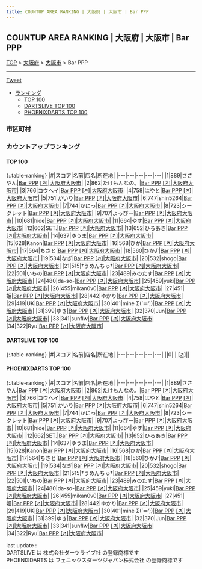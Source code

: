 ```yaml
---
title: COUNTUP AREA RANKING | 大阪府 | 大阪市 | Bar PPP
---
```

## COUNTUP AREA RANKING | 大阪府 | 大阪市 | Bar PPP

[TOP](/darts/rank/) > [大阪府](/darts/rank/大阪府/) > [大阪市](/darts/rank/大阪府/大阪市/) > Bar PPP

___

<a href="https://twitter.com/share?ref_src=twsrc%5Etfw" data-text="COUNTUP AREA RANKING | 大阪府大阪市Bar PPP" class="twitter-share-button" data-hashtags="DARTSLIVE,PHOENIXDARTS,darts,ダーツ" data-show-count="false">Tweet</a>

* [ランキング](#カウントアップランキング)
    * [TOP 100](#top-100)
    * [DARTSLIVE TOP 100](#dartslive-top-100)
    * [PHOENIXDARTS TOP 100](#phoenixdarts-top-100)

### 市区町村

<ul>

</ul>

### カウントアップランキング

#### TOP 100



{:.table-ranking}
|#|スコア|名前|店名|所在地|
|---|---|---|---|---|
|1|889|<span class="rank-name-pd">ささやん</span>|<a href="/darts/rank/shops/77285.html">Bar PPP</a> <a href="https://vs.phoenixdarts.com/jp/shop/shopDetailInfo/s_77285?s_seq=77285">[↗]</a>|<a href="/darts/rank/大阪府/大阪市">大阪府大阪市</a>|
|2|862|<span class="rank-name-pd">たけもんなの。</span>|<a href="/darts/rank/shops/77285.html">Bar PPP</a> <a href="https://vs.phoenixdarts.com/jp/shop/shopDetailInfo/s_77285?s_seq=77285">[↗]</a>|<a href="/darts/rank/大阪府/大阪市">大阪府大阪市</a>|
|3|766|<span class="rank-name-pd">コウヘイ</span>|<a href="/darts/rank/shops/77285.html">Bar PPP</a> <a href="https://vs.phoenixdarts.com/jp/shop/shopDetailInfo/s_77285?s_seq=77285">[↗]</a>|<a href="/darts/rank/大阪府/大阪市">大阪府大阪市</a>|
|4|758|<span class="rank-name-pd">はやと</span>|<a href="/darts/rank/shops/77285.html">Bar PPP</a> <a href="https://vs.phoenixdarts.com/jp/shop/shopDetailInfo/s_77285?s_seq=77285">[↗]</a>|<a href="/darts/rank/大阪府/大阪市">大阪府大阪市</a>|
|5|751|<span class="rank-name-pd">かいり</span>|<a href="/darts/rank/shops/77285.html">Bar PPP</a> <a href="https://vs.phoenixdarts.com/jp/shop/shopDetailInfo/s_77285?s_seq=77285">[↗]</a>|<a href="/darts/rank/大阪府/大阪市">大阪府大阪市</a>|
|6|747|<span class="rank-name-pd">shin5264</span>|<a href="/darts/rank/shops/77285.html">Bar PPP</a> <a href="https://vs.phoenixdarts.com/jp/shop/shopDetailInfo/s_77285?s_seq=77285">[↗]</a>|<a href="/darts/rank/大阪府/大阪市">大阪府大阪市</a>|
|7|744|<span class="rank-name-pd">かにっ</span>|<a href="/darts/rank/shops/77285.html">Bar PPP</a> <a href="https://vs.phoenixdarts.com/jp/shop/shopDetailInfo/s_77285?s_seq=77285">[↗]</a>|<a href="/darts/rank/大阪府/大阪市">大阪府大阪市</a>|
|8|723|<span class="rank-name-pd">シークレット</span>|<a href="/darts/rank/shops/77285.html">Bar PPP</a> <a href="https://vs.phoenixdarts.com/jp/shop/shopDetailInfo/s_77285?s_seq=77285">[↗]</a>|<a href="/darts/rank/大阪府/大阪市">大阪府大阪市</a>|
|9|707|<span class="rank-name-pd">よっぴー</span>|<a href="/darts/rank/shops/77285.html">Bar PPP</a> <a href="https://vs.phoenixdarts.com/jp/shop/shopDetailInfo/s_77285?s_seq=77285">[↗]</a>|<a href="/darts/rank/大阪府/大阪市">大阪府大阪市</a>|
|10|681|<span class="rank-name-pd">hide</span>|<a href="/darts/rank/shops/77285.html">Bar PPP</a> <a href="https://vs.phoenixdarts.com/jp/shop/shopDetailInfo/s_77285?s_seq=77285">[↗]</a>|<a href="/darts/rank/大阪府/大阪市">大阪府大阪市</a>|
|11|664|<span class="rank-name-pd">やす</span>|<a href="/darts/rank/shops/77285.html">Bar PPP</a> <a href="https://vs.phoenixdarts.com/jp/shop/shopDetailInfo/s_77285?s_seq=77285">[↗]</a>|<a href="/darts/rank/大阪府/大阪市">大阪府大阪市</a>|
|12|662|<span class="rank-name-pd">SET.</span>|<a href="/darts/rank/shops/77285.html">Bar PPP</a> <a href="https://vs.phoenixdarts.com/jp/shop/shopDetailInfo/s_77285?s_seq=77285">[↗]</a>|<a href="/darts/rank/大阪府/大阪市">大阪府大阪市</a>|
|13|652|<span class="rank-name-pd">ひろあき</span>|<a href="/darts/rank/shops/77285.html">Bar PPP</a> <a href="https://vs.phoenixdarts.com/jp/shop/shopDetailInfo/s_77285?s_seq=77285">[↗]</a>|<a href="/darts/rank/大阪府/大阪市">大阪府大阪市</a>|
|14|637|<span class="rank-name-pd">ゆうま</span>|<a href="/darts/rank/shops/77285.html">Bar PPP</a> <a href="https://vs.phoenixdarts.com/jp/shop/shopDetailInfo/s_77285?s_seq=77285">[↗]</a>|<a href="/darts/rank/大阪府/大阪市">大阪府大阪市</a>|
|15|628|<span class="rank-name-pd">Kanon</span>|<a href="/darts/rank/shops/77285.html">Bar PPP</a> <a href="https://vs.phoenixdarts.com/jp/shop/shopDetailInfo/s_77285?s_seq=77285">[↗]</a>|<a href="/darts/rank/大阪府/大阪市">大阪府大阪市</a>|
|16|568|<span class="rank-name-pd">ひか</span>|<a href="/darts/rank/shops/77285.html">Bar PPP</a> <a href="https://vs.phoenixdarts.com/jp/shop/shopDetailInfo/s_77285?s_seq=77285">[↗]</a>|<a href="/darts/rank/大阪府/大阪市">大阪府大阪市</a>|
|17|564|<span class="rank-name-pd">ちさと</span>|<a href="/darts/rank/shops/77285.html">Bar PPP</a> <a href="https://vs.phoenixdarts.com/jp/shop/shopDetailInfo/s_77285?s_seq=77285">[↗]</a>|<a href="/darts/rank/大阪府/大阪市">大阪府大阪市</a>|
|18|560|<span class="rank-name-pd">ひか♪</span>|<a href="/darts/rank/shops/77285.html">Bar PPP</a> <a href="https://vs.phoenixdarts.com/jp/shop/shopDetailInfo/s_77285?s_seq=77285">[↗]</a>|<a href="/darts/rank/大阪府/大阪市">大阪府大阪市</a>|
|19|534|<span class="rank-name-pd">なぎ</span>|<a href="/darts/rank/shops/77285.html">Bar PPP</a> <a href="https://vs.phoenixdarts.com/jp/shop/shopDetailInfo/s_77285?s_seq=77285">[↗]</a>|<a href="/darts/rank/大阪府/大阪市">大阪府大阪市</a>|
|20|532|<span class="rank-name-pd">shogo</span>|<a href="/darts/rank/shops/77285.html">Bar PPP</a> <a href="https://vs.phoenixdarts.com/jp/shop/shopDetailInfo/s_77285?s_seq=77285">[↗]</a>|<a href="/darts/rank/大阪府/大阪市">大阪府大阪市</a>|
|21|515|<span class="rank-name-pd">†うめんちゅ†</span>|<a href="/darts/rank/shops/77285.html">Bar PPP</a> <a href="https://vs.phoenixdarts.com/jp/shop/shopDetailInfo/s_77285?s_seq=77285">[↗]</a>|<a href="/darts/rank/大阪府/大阪市">大阪府大阪市</a>|
|22|501|<span class="rank-name-pd">いちの</span>|<a href="/darts/rank/shops/77285.html">Bar PPP</a> <a href="https://vs.phoenixdarts.com/jp/shop/shopDetailInfo/s_77285?s_seq=77285">[↗]</a>|<a href="/darts/rank/大阪府/大阪市">大阪府大阪市</a>|
|23|489|<span class="rank-name-pd">みのたす</span>|<a href="/darts/rank/shops/77285.html">Bar PPP</a> <a href="https://vs.phoenixdarts.com/jp/shop/shopDetailInfo/s_77285?s_seq=77285">[↗]</a>|<a href="/darts/rank/大阪府/大阪市">大阪府大阪市</a>|
|24|480|<span class="rank-name-pd">da-so-</span>|<a href="/darts/rank/shops/77285.html">Bar PPP</a> <a href="https://vs.phoenixdarts.com/jp/shop/shopDetailInfo/s_77285?s_seq=77285">[↗]</a>|<a href="/darts/rank/大阪府/大阪市">大阪府大阪市</a>|
|25|459|<span class="rank-name-pd">yuki</span>|<a href="/darts/rank/shops/77285.html">Bar PPP</a> <a href="https://vs.phoenixdarts.com/jp/shop/shopDetailInfo/s_77285?s_seq=77285">[↗]</a>|<a href="/darts/rank/大阪府/大阪市">大阪府大阪市</a>|
|26|455|<span class="rank-name-pd">mikan0v0</span>|<a href="/darts/rank/shops/77285.html">Bar PPP</a> <a href="https://vs.phoenixdarts.com/jp/shop/shopDetailInfo/s_77285?s_seq=77285">[↗]</a>|<a href="/darts/rank/大阪府/大阪市">大阪府大阪市</a>|
|27|451|<span class="rank-name-pd">姫</span>|<a href="/darts/rank/shops/77285.html">Bar PPP</a> <a href="https://vs.phoenixdarts.com/jp/shop/shopDetailInfo/s_77285?s_seq=77285">[↗]</a>|<a href="/darts/rank/大阪府/大阪市">大阪府大阪市</a>|
|28|442|<span class="rank-name-pd">ゆかり</span>|<a href="/darts/rank/shops/77285.html">Bar PPP</a> <a href="https://vs.phoenixdarts.com/jp/shop/shopDetailInfo/s_77285?s_seq=77285">[↗]</a>|<a href="/darts/rank/大阪府/大阪市">大阪府大阪市</a>|
|29|419|<span class="rank-name-pd">UK</span>|<a href="/darts/rank/shops/77285.html">Bar PPP</a> <a href="https://vs.phoenixdarts.com/jp/shop/shopDetailInfo/s_77285?s_seq=77285">[↗]</a>|<a href="/darts/rank/大阪府/大阪市">大阪府大阪市</a>|
|30|401|<span class="rank-name-pd">mine Σ(’＝’;)</span>|<a href="/darts/rank/shops/77285.html">Bar PPP</a> <a href="https://vs.phoenixdarts.com/jp/shop/shopDetailInfo/s_77285?s_seq=77285">[↗]</a>|<a href="/darts/rank/大阪府/大阪市">大阪府大阪市</a>|
|31|399|<span class="rank-name-pd">ゆき</span>|<a href="/darts/rank/shops/77285.html">Bar PPP</a> <a href="https://vs.phoenixdarts.com/jp/shop/shopDetailInfo/s_77285?s_seq=77285">[↗]</a>|<a href="/darts/rank/大阪府/大阪市">大阪府大阪市</a>|
|32|370|<span class="rank-name-pd">Jun</span>|<a href="/darts/rank/shops/77285.html">Bar PPP</a> <a href="https://vs.phoenixdarts.com/jp/shop/shopDetailInfo/s_77285?s_seq=77285">[↗]</a>|<a href="/darts/rank/大阪府/大阪市">大阪府大阪市</a>|
|33|341|<span class="rank-name-pd">sunflw</span>|<a href="/darts/rank/shops/77285.html">Bar PPP</a> <a href="https://vs.phoenixdarts.com/jp/shop/shopDetailInfo/s_77285?s_seq=77285">[↗]</a>|<a href="/darts/rank/大阪府/大阪市">大阪府大阪市</a>|
|34|322|<span class="rank-name-pd">Ryu</span>|<a href="/darts/rank/shops/77285.html">Bar PPP</a> <a href="https://vs.phoenixdarts.com/jp/shop/shopDetailInfo/s_77285?s_seq=77285">[↗]</a>|<a href="/darts/rank/大阪府/大阪市">大阪府大阪市</a>|


#### DARTSLIVE TOP 100



{:.table-ranking}
|#|スコア|名前|店名|所在地|
|---|---|---|---|---|
||0|<span class="rank-name-dl"> </span>|<a href="/darts/rank/shops/.html"></a> <a href="">[↗]</a>|<a href="/darts/rank//"></a>|


#### PHOENIXDARTS TOP 100



{:.table-ranking}
|#|スコア|名前|店名|所在地|
|---|---|---|---|---|
|1|889|<span class="rank-name-pd">ささやん</span>|<a href="/darts/rank/shops/77285.html">Bar PPP</a> <a href="https://vs.phoenixdarts.com/jp/shop/shopDetailInfo/s_77285?s_seq=77285">[↗]</a>|<a href="/darts/rank/大阪府/大阪市">大阪府大阪市</a>|
|2|862|<span class="rank-name-pd">たけもんなの。</span>|<a href="/darts/rank/shops/77285.html">Bar PPP</a> <a href="https://vs.phoenixdarts.com/jp/shop/shopDetailInfo/s_77285?s_seq=77285">[↗]</a>|<a href="/darts/rank/大阪府/大阪市">大阪府大阪市</a>|
|3|766|<span class="rank-name-pd">コウヘイ</span>|<a href="/darts/rank/shops/77285.html">Bar PPP</a> <a href="https://vs.phoenixdarts.com/jp/shop/shopDetailInfo/s_77285?s_seq=77285">[↗]</a>|<a href="/darts/rank/大阪府/大阪市">大阪府大阪市</a>|
|4|758|<span class="rank-name-pd">はやと</span>|<a href="/darts/rank/shops/77285.html">Bar PPP</a> <a href="https://vs.phoenixdarts.com/jp/shop/shopDetailInfo/s_77285?s_seq=77285">[↗]</a>|<a href="/darts/rank/大阪府/大阪市">大阪府大阪市</a>|
|5|751|<span class="rank-name-pd">かいり</span>|<a href="/darts/rank/shops/77285.html">Bar PPP</a> <a href="https://vs.phoenixdarts.com/jp/shop/shopDetailInfo/s_77285?s_seq=77285">[↗]</a>|<a href="/darts/rank/大阪府/大阪市">大阪府大阪市</a>|
|6|747|<span class="rank-name-pd">shin5264</span>|<a href="/darts/rank/shops/77285.html">Bar PPP</a> <a href="https://vs.phoenixdarts.com/jp/shop/shopDetailInfo/s_77285?s_seq=77285">[↗]</a>|<a href="/darts/rank/大阪府/大阪市">大阪府大阪市</a>|
|7|744|<span class="rank-name-pd">かにっ</span>|<a href="/darts/rank/shops/77285.html">Bar PPP</a> <a href="https://vs.phoenixdarts.com/jp/shop/shopDetailInfo/s_77285?s_seq=77285">[↗]</a>|<a href="/darts/rank/大阪府/大阪市">大阪府大阪市</a>|
|8|723|<span class="rank-name-pd">シークレット</span>|<a href="/darts/rank/shops/77285.html">Bar PPP</a> <a href="https://vs.phoenixdarts.com/jp/shop/shopDetailInfo/s_77285?s_seq=77285">[↗]</a>|<a href="/darts/rank/大阪府/大阪市">大阪府大阪市</a>|
|9|707|<span class="rank-name-pd">よっぴー</span>|<a href="/darts/rank/shops/77285.html">Bar PPP</a> <a href="https://vs.phoenixdarts.com/jp/shop/shopDetailInfo/s_77285?s_seq=77285">[↗]</a>|<a href="/darts/rank/大阪府/大阪市">大阪府大阪市</a>|
|10|681|<span class="rank-name-pd">hide</span>|<a href="/darts/rank/shops/77285.html">Bar PPP</a> <a href="https://vs.phoenixdarts.com/jp/shop/shopDetailInfo/s_77285?s_seq=77285">[↗]</a>|<a href="/darts/rank/大阪府/大阪市">大阪府大阪市</a>|
|11|664|<span class="rank-name-pd">やす</span>|<a href="/darts/rank/shops/77285.html">Bar PPP</a> <a href="https://vs.phoenixdarts.com/jp/shop/shopDetailInfo/s_77285?s_seq=77285">[↗]</a>|<a href="/darts/rank/大阪府/大阪市">大阪府大阪市</a>|
|12|662|<span class="rank-name-pd">SET.</span>|<a href="/darts/rank/shops/77285.html">Bar PPP</a> <a href="https://vs.phoenixdarts.com/jp/shop/shopDetailInfo/s_77285?s_seq=77285">[↗]</a>|<a href="/darts/rank/大阪府/大阪市">大阪府大阪市</a>|
|13|652|<span class="rank-name-pd">ひろあき</span>|<a href="/darts/rank/shops/77285.html">Bar PPP</a> <a href="https://vs.phoenixdarts.com/jp/shop/shopDetailInfo/s_77285?s_seq=77285">[↗]</a>|<a href="/darts/rank/大阪府/大阪市">大阪府大阪市</a>|
|14|637|<span class="rank-name-pd">ゆうま</span>|<a href="/darts/rank/shops/77285.html">Bar PPP</a> <a href="https://vs.phoenixdarts.com/jp/shop/shopDetailInfo/s_77285?s_seq=77285">[↗]</a>|<a href="/darts/rank/大阪府/大阪市">大阪府大阪市</a>|
|15|628|<span class="rank-name-pd">Kanon</span>|<a href="/darts/rank/shops/77285.html">Bar PPP</a> <a href="https://vs.phoenixdarts.com/jp/shop/shopDetailInfo/s_77285?s_seq=77285">[↗]</a>|<a href="/darts/rank/大阪府/大阪市">大阪府大阪市</a>|
|16|568|<span class="rank-name-pd">ひか</span>|<a href="/darts/rank/shops/77285.html">Bar PPP</a> <a href="https://vs.phoenixdarts.com/jp/shop/shopDetailInfo/s_77285?s_seq=77285">[↗]</a>|<a href="/darts/rank/大阪府/大阪市">大阪府大阪市</a>|
|17|564|<span class="rank-name-pd">ちさと</span>|<a href="/darts/rank/shops/77285.html">Bar PPP</a> <a href="https://vs.phoenixdarts.com/jp/shop/shopDetailInfo/s_77285?s_seq=77285">[↗]</a>|<a href="/darts/rank/大阪府/大阪市">大阪府大阪市</a>|
|18|560|<span class="rank-name-pd">ひか♪</span>|<a href="/darts/rank/shops/77285.html">Bar PPP</a> <a href="https://vs.phoenixdarts.com/jp/shop/shopDetailInfo/s_77285?s_seq=77285">[↗]</a>|<a href="/darts/rank/大阪府/大阪市">大阪府大阪市</a>|
|19|534|<span class="rank-name-pd">なぎ</span>|<a href="/darts/rank/shops/77285.html">Bar PPP</a> <a href="https://vs.phoenixdarts.com/jp/shop/shopDetailInfo/s_77285?s_seq=77285">[↗]</a>|<a href="/darts/rank/大阪府/大阪市">大阪府大阪市</a>|
|20|532|<span class="rank-name-pd">shogo</span>|<a href="/darts/rank/shops/77285.html">Bar PPP</a> <a href="https://vs.phoenixdarts.com/jp/shop/shopDetailInfo/s_77285?s_seq=77285">[↗]</a>|<a href="/darts/rank/大阪府/大阪市">大阪府大阪市</a>|
|21|515|<span class="rank-name-pd">†うめんちゅ†</span>|<a href="/darts/rank/shops/77285.html">Bar PPP</a> <a href="https://vs.phoenixdarts.com/jp/shop/shopDetailInfo/s_77285?s_seq=77285">[↗]</a>|<a href="/darts/rank/大阪府/大阪市">大阪府大阪市</a>|
|22|501|<span class="rank-name-pd">いちの</span>|<a href="/darts/rank/shops/77285.html">Bar PPP</a> <a href="https://vs.phoenixdarts.com/jp/shop/shopDetailInfo/s_77285?s_seq=77285">[↗]</a>|<a href="/darts/rank/大阪府/大阪市">大阪府大阪市</a>|
|23|489|<span class="rank-name-pd">みのたす</span>|<a href="/darts/rank/shops/77285.html">Bar PPP</a> <a href="https://vs.phoenixdarts.com/jp/shop/shopDetailInfo/s_77285?s_seq=77285">[↗]</a>|<a href="/darts/rank/大阪府/大阪市">大阪府大阪市</a>|
|24|480|<span class="rank-name-pd">da-so-</span>|<a href="/darts/rank/shops/77285.html">Bar PPP</a> <a href="https://vs.phoenixdarts.com/jp/shop/shopDetailInfo/s_77285?s_seq=77285">[↗]</a>|<a href="/darts/rank/大阪府/大阪市">大阪府大阪市</a>|
|25|459|<span class="rank-name-pd">yuki</span>|<a href="/darts/rank/shops/77285.html">Bar PPP</a> <a href="https://vs.phoenixdarts.com/jp/shop/shopDetailInfo/s_77285?s_seq=77285">[↗]</a>|<a href="/darts/rank/大阪府/大阪市">大阪府大阪市</a>|
|26|455|<span class="rank-name-pd">mikan0v0</span>|<a href="/darts/rank/shops/77285.html">Bar PPP</a> <a href="https://vs.phoenixdarts.com/jp/shop/shopDetailInfo/s_77285?s_seq=77285">[↗]</a>|<a href="/darts/rank/大阪府/大阪市">大阪府大阪市</a>|
|27|451|<span class="rank-name-pd">姫</span>|<a href="/darts/rank/shops/77285.html">Bar PPP</a> <a href="https://vs.phoenixdarts.com/jp/shop/shopDetailInfo/s_77285?s_seq=77285">[↗]</a>|<a href="/darts/rank/大阪府/大阪市">大阪府大阪市</a>|
|28|442|<span class="rank-name-pd">ゆかり</span>|<a href="/darts/rank/shops/77285.html">Bar PPP</a> <a href="https://vs.phoenixdarts.com/jp/shop/shopDetailInfo/s_77285?s_seq=77285">[↗]</a>|<a href="/darts/rank/大阪府/大阪市">大阪府大阪市</a>|
|29|419|<span class="rank-name-pd">UK</span>|<a href="/darts/rank/shops/77285.html">Bar PPP</a> <a href="https://vs.phoenixdarts.com/jp/shop/shopDetailInfo/s_77285?s_seq=77285">[↗]</a>|<a href="/darts/rank/大阪府/大阪市">大阪府大阪市</a>|
|30|401|<span class="rank-name-pd">mine Σ(’＝’;)</span>|<a href="/darts/rank/shops/77285.html">Bar PPP</a> <a href="https://vs.phoenixdarts.com/jp/shop/shopDetailInfo/s_77285?s_seq=77285">[↗]</a>|<a href="/darts/rank/大阪府/大阪市">大阪府大阪市</a>|
|31|399|<span class="rank-name-pd">ゆき</span>|<a href="/darts/rank/shops/77285.html">Bar PPP</a> <a href="https://vs.phoenixdarts.com/jp/shop/shopDetailInfo/s_77285?s_seq=77285">[↗]</a>|<a href="/darts/rank/大阪府/大阪市">大阪府大阪市</a>|
|32|370|<span class="rank-name-pd">Jun</span>|<a href="/darts/rank/shops/77285.html">Bar PPP</a> <a href="https://vs.phoenixdarts.com/jp/shop/shopDetailInfo/s_77285?s_seq=77285">[↗]</a>|<a href="/darts/rank/大阪府/大阪市">大阪府大阪市</a>|
|33|341|<span class="rank-name-pd">sunflw</span>|<a href="/darts/rank/shops/77285.html">Bar PPP</a> <a href="https://vs.phoenixdarts.com/jp/shop/shopDetailInfo/s_77285?s_seq=77285">[↗]</a>|<a href="/darts/rank/大阪府/大阪市">大阪府大阪市</a>|
|34|322|<span class="rank-name-pd">Ryu</span>|<a href="/darts/rank/shops/77285.html">Bar PPP</a> <a href="https://vs.phoenixdarts.com/jp/shop/shopDetailInfo/s_77285?s_seq=77285">[↗]</a>|<a href="/darts/rank/大阪府/大阪市">大阪府大阪市</a>|


<div class="footer border-top border-gray-light mt-5 pt-3 text-right text-gray">
    last update : <span style="font-weight: italic" id="foot_last_modified"></span><br />
    DARTSLIVE は 株式会社ダーツライブ社 の登録商標です<br />
    PHOENIXDARTS は フェニックスダーツジャパン株式会社 の登録商標です<br />
</div>

<script src="https://cdnjs.cloudflare.com/ajax/libs/jquery.tablesorter/2.31.3/js/jquery.tablesorter.min.js" integrity="sha512-qzgd5cYSZcosqpzpn7zF2ZId8f/8CHmFKZ8j7mU4OUXTNRd5g+ZHBPsgKEwoqxCtdQvExE5LprwwPAgoicguNg==" crossorigin="anonymous" referrerpolicy="no-referrer"></script>
<link rel="stylesheet" href="https://cdnjs.cloudflare.com/ajax/libs/jquery.tablesorter/2.31.3/css/theme.default.min.css" integrity="sha512-wghhOJkjQX0Lh3NSWvNKeZ0ZpNn+SPVXX1Qyc9OCaogADktxrBiBdKGDoqVUOyhStvMBmJQ8ZdMHiR3wuEq8+w==" crossorigin="anonymous" referrerpolicy="no-referrer" />
<script>
$(function() {
    $(".table-ranking").tablesorter({sortList:[[0, 0]]});
    $("#foot_last_modified").text(formatDate(new Date(document.lastModified), 'yyyy-MM-dd HH:mm:ss'));
});
</script>

<script async src="https://platform.twitter.com/widgets.js" charset="utf-8"></script>